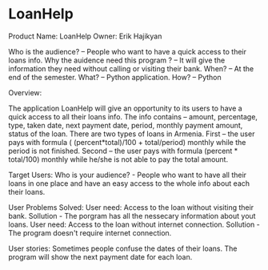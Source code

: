 # LoanHelp
Product Name: LoanHelp
Owner: Erik Hajikyan

Who is the audience? – People who want to have a quick access to their loans info.
Why the auidence need this program ? – It will give the information they need without calling or visiting their bank.
When? – At the end of the semester.
What? – Python application.
How? – Python

Overview: 

The application LoanHelp will give an opportunity to its users to have a quick access to all their loans info. The info contains – amount, percentage, type, taken date, next payment date, period, monthly payment amount, status of the loan.
There are two types of loans in Armenia. 
First – the user pays with formula ( (percent*total)/100 + total/period) monthly while the period is not finished. 
Second – the user pays with formula (percent * total/100) monthly while he/she is not able to pay the total amount.

Target Users: Who is your audience? - People who want to have all their loans in one place and have an easy access to the whole info about each their loans. 

User Problems Solved:
User need: Access to the loan without visiting their bank. Sollution - The porgram has all the nessecary information about yout loans.
User need: Access to the loan without internet connection. Sollution - The program doesn't require internet connection.

User stories: Sometimes people confuse the dates of their loans. The program will show the next payment date for each loan.
